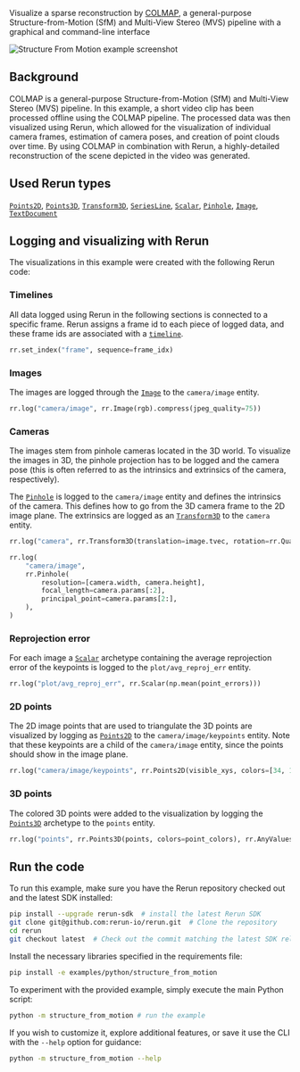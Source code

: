 <!--[metadata]
title = "Structure from motion"
tags = ["2D", "3D", "COLMAP", "Pinhole camera", "Time series"]
thumbnail = "https://static.rerun.io/structure-from-motion/af24e5e8961f46a9c10399dbc31b6611eea563b4/480w.png"
thumbnail_dimensions = [480, 480]
channel = "main"
build_args = ["--dataset=colmap_fiat", "--resize=800x600"]
-->

Visualize a sparse reconstruction by [COLMAP](https://colmap.github.io/index.html), a general-purpose Structure-from-Motion (SfM) and Multi-View Stereo (MVS) pipeline with a graphical and command-line interface

<picture data-inline-viewer="examples/structure_from_motion">
  <source media="(max-width: 480px)" srcset="https://static.rerun.io/structure_from_motion/b17f8824291fa1102a4dc2184d13c91f92d2279c/480w.png">
  <source media="(max-width: 768px)" srcset="https://static.rerun.io/structure_from_motion/b17f8824291fa1102a4dc2184d13c91f92d2279c/768w.png">
  <source media="(max-width: 1024px)" srcset="https://static.rerun.io/structure_from_motion/b17f8824291fa1102a4dc2184d13c91f92d2279c/1024w.png">
  <source media="(max-width: 1200px)" srcset="https://static.rerun.io/structure_from_motion/b17f8824291fa1102a4dc2184d13c91f92d2279c/1200w.png">
  <img src="https://static.rerun.io/structure_from_motion/b17f8824291fa1102a4dc2184d13c91f92d2279c/full.png" alt="Structure From Motion example screenshot">
</picture>

## Background

COLMAP is a general-purpose Structure-from-Motion (SfM) and Multi-View Stereo (MVS) pipeline.
In this example, a short video clip has been processed offline using the COLMAP pipeline.
The processed data was then visualized using Rerun, which allowed for the visualization of individual camera frames, estimation of camera poses, and creation of point clouds over time.
By using COLMAP in combination with Rerun, a highly-detailed reconstruction of the scene depicted in the video was generated.

## Used Rerun types

[`Points2D`](https://www.rerun.io/docs/reference/types/archetypes/points2d), [`Points3D`](https://www.rerun.io/docs/reference/types/archetypes/points3d), [`Transform3D`](https://www.rerun.io/docs/reference/types/archetypes/transform3d), [`SeriesLine`](https://www.rerun.io/docs/reference/types/archetypes/series_line), [`Scalar`](https://www.rerun.io/docs/reference/types/archetypes/scalar), [`Pinhole`](https://www.rerun.io/docs/reference/types/archetypes/pinhole), [`Image`](https://www.rerun.io/docs/reference/types/archetypes/image), [`TextDocument`](https://www.rerun.io/docs/reference/types/archetypes/text_document)

## Logging and visualizing with Rerun

The visualizations in this example were created with the following Rerun code:

### Timelines

All data logged using Rerun in the following sections is connected to a specific frame.
Rerun assigns a frame id to each piece of logged data, and these frame ids are associated with a [`timeline`](https://www.rerun.io/docs/concepts/timelines).

 ```python
rr.set_index("frame", sequence=frame_idx)
 ```

### Images
The images are logged through the [`Image`](https://www.rerun.io/docs/reference/types/archetypes/image) to the `camera/image` entity.

```python
rr.log("camera/image", rr.Image(rgb).compress(jpeg_quality=75))
```

### Cameras
The images stem from pinhole cameras located in the 3D world. To visualize the images in 3D, the pinhole projection has
to be logged and the camera pose (this is often referred to as the intrinsics and extrinsics of the camera,
respectively).

The [`Pinhole`](https://www.rerun.io/docs/reference/types/archetypes/pinhole) is logged to the `camera/image` entity and defines the intrinsics of the camera.
This defines how to go from the 3D camera frame to the 2D image plane. The extrinsics are logged as an
[`Transform3D`](https://www.rerun.io/docs/reference/types/archetypes/transform3d) to the `camera` entity.

```python
rr.log("camera", rr.Transform3D(translation=image.tvec, rotation=rr.Quaternion(xyzw=quat_xyzw), from_parent=True))
```

```python
rr.log(
    "camera/image",
    rr.Pinhole(
        resolution=[camera.width, camera.height],
        focal_length=camera.params[:2],
        principal_point=camera.params[2:],
    ),
)
```

### Reprojection error
For each image a [`Scalar`](https://www.rerun.io/docs/reference/types/archetypes/scalar) archetype containing the average reprojection error of the keypoints is logged to the
`plot/avg_reproj_err` entity.

```python
rr.log("plot/avg_reproj_err", rr.Scalar(np.mean(point_errors)))
```

### 2D points
The 2D image points that are used to triangulate the 3D points are visualized by logging as [`Points2D`](https://www.rerun.io/docs/reference/types/archetypes/points2d)
to the `camera/image/keypoints` entity. Note that these keypoints are a child of the
`camera/image` entity, since the points should show in the image plane.

```python
rr.log("camera/image/keypoints", rr.Points2D(visible_xys, colors=[34, 138, 167]))
```

### 3D points
The colored 3D points were added to the visualization by logging the [`Points3D`](https://www.rerun.io/docs/reference/types/archetypes/points3d) archetype to the `points` entity.
```python
rr.log("points", rr.Points3D(points, colors=point_colors), rr.AnyValues(error=point_errors))
```

## Run the code
To run this example, make sure you have the Rerun repository checked out and the latest SDK installed:
```bash
pip install --upgrade rerun-sdk  # install the latest Rerun SDK
git clone git@github.com:rerun-io/rerun.git  # Clone the repository
cd rerun
git checkout latest  # Check out the commit matching the latest SDK release
```
Install the necessary libraries specified in the requirements file:
```bash
pip install -e examples/python/structure_from_motion
```
To experiment with the provided example, simply execute the main Python script:
```bash
python -m structure_from_motion # run the example
```
If you wish to customize it, explore additional features, or save it use the CLI with the `--help` option for guidance:
```bash
python -m structure_from_motion --help
```
